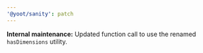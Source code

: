 ```yaml
---
'@yoot/sanity': patch
---
```


**Internal maintenance:** Updated function call to use the renamed `hasDimensions` utility.

